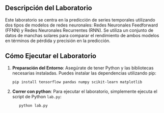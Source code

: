 ## Descripción del Laboratorio

Este laboratorio se centra en la predicción de series temporales utilizando dos tipos de modelos de redes neuronales: Redes Neuronales Feedforward (FFNN) y Redes Neuronales Recurrentes (RNN). Se utiliza un conjunto de datos de manchas solares para comparar el rendimiento de ambos modelos en términos de pérdida y precisión en la predicción.

## Cómo Ejecutar el Laboratorio

1. **Preparación del Entorno**:
   Asegúrate de tener Python y las bibliotecas necesarias instaladas. Puedes instalar las dependencias utilizando pip:
   ```bash
   pip install tensorflow pandas numpy scikit-learn matplotlib


2. **Correr con python**:
   Para ejecutar el laboratorio, simplemente ejecuta el script de Python `lab.py`:
   ```bash
      python lab.py
   ```

